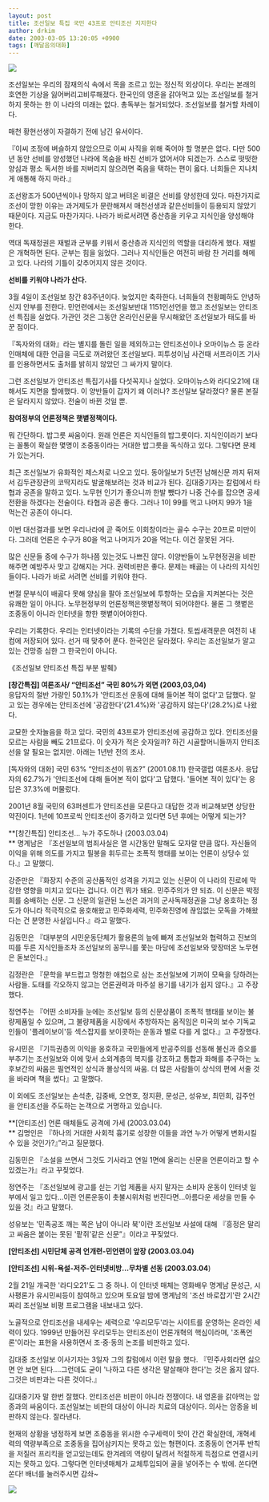 ```yaml
---
layout: post
title: 조선일보 특집 국민 43프로 안티조선 지지한다
author: drkim
date: 2003-03-05 13:20:05 +0900
tags: [깨달음의대화]
---
```

![](http://www.seoprise.com/jboard/data/img/binary/chosun2.jpg)

조선일보는 우리의 잠재의식 속에서 목을 조르고 있는 정신적 외상이다. 우리는 본래의 호연한 기상을 잃어버리고비루해졌다. 한국인의 영혼을 갉아먹고 있는 조선일보를 철거하지 못하는 한 이 나라의 미래는 없다. 총독부는 철거되었다. 조선일보를 철거할 차례이다. 

매천 황현선생이 자결하기 전에 남긴 유서이다. 

『이씨 조정에 벼슬하지 않았으므로 이씨 사직을 위해 죽어야 할 명분은 없다. 다만 500년 동안 선비를 양성했던 나라에 목숨을 바친 선비가 없어서야 되겠는가. 스스로 떳떳한 양심과 평소 독서한 바를 저버리지 않으려면 죽음을 택하는 편이 옳다. 너희들은 지나치게 애통해 하지 마라.』

조선왕조가 500년씩이나 망하지 않고 버텨온 비결은 선비를 양성한데 있다. 마찬가지로 조선이 망한 이유는 과거제도가 문란해져서 매천선생과 같은선비들이 등용되지 않았기 때문이다. 지금도 마찬가지다. 나라가 바로서려면 중산층을 키우고 지식인을 양성해야 한다. 

역대 독재정권은 재벌과 군부를 키워서 중산층과 지식인의 역할을 대리하게 했다. 재벌은 개혁하면 된다. 군부는 힘을 잃었다. 그러나 지식인들은 여전히 바람 찬 거리를 해메고 있다. 나라의 기틀이 갖추어지지 않은 것이다. 

**선비를 키워야 나라가 산다.**

3월 4일이 조선일보 창간 83주년이다. 늦었지만 축하한다. 너희들의 천황폐하도 안녕하신지 안부를 전한다. 민언련에서는 조선일보반대 1151인선언을 했고 조선일보는 안티조선 특집을 실었다. 가관인 것은 그동안 온라인신문을 무시해왔던 조선일보가 태도를 바꾼 점이다. 

『독자와의 대화』라는 별지를 돌린 일을 제외하고는 안티조선이나 오마이뉴스 등 온라인매체에 대한 언급을 극도로 꺼려왔던 조선일보다. 피투성이님 사건때 서프라이즈 기사를 인용하면서도 출처를 밝히지 않았던 그 싸가지 말이다. 

그런 조선일보가 안티조선 특집기사를 다섯꼭지나 실었다. 오마이뉴스와 라디오21에 대해서도 지면을 할애했다. 이 양반들이 갑자기 왜 이러나? 조선일보 달라졌다? 물론 본질은 달라지지 않았다. 전술이 바뀐 것일 뿐. 

**참여정부의 언론정책은 햇볕정책이다.**

뭐 간단하다. 밥그릇 싸움이다. 원래 언론은 지식인들의 밥그릇이다. 지식인이라기 보다는 꼴통이 확실한 몇명이 조중동이라는 거대한 밥그릇을 독식하고 있다. 그렇다면 문제가 있는거다.

최근 조선일보가 유화적인 제스처로 나오고 있다. 동아일보가 5년전 남해신문 까지 뒤져서 김두관장관의 코딱지라도 발굴해보려는 것과 비교가 된다. 김대중기자는 칼럼에서 타협과 공존을 말하고 있다. 노무현 인기가 좋으니까 한발 뺐다가 나중 건수를 잡으면 공세전환을 하겠다는 전술이다. 타협과 공존 좋다. 그러나 1이 99를 먹고 나머지 99가 1을 먹는건 공존이 아니다. 

이번 대선결과를 보면 우리나라에 곧 죽어도 이회창이라는 골수 수구는 20프로 미만이다. 그러데 언론은 수구가 80을 먹고 나머지가 20을 먹는다. 이건 잘못된 거다.

많은 신문들 중에 수구가 하나쯤 있는것도 나쁘진 않다. 이양반들이 노무현정권을 비판해주면 예방주사 맞고 강해지는 거다. 권력비판은 좋다. 문제는 배곯는 이 나라의 지식인들이다. 나라가 바로 서려면 선비를 키워야 한다. 

변절 문부식이 배곯다 못해 양심을 팔아 조선일보에 투항하는 모습을 지켜본다는 것은 유쾌한 일이 아니다. 노무현정부의 언론정책은햇볕정책이 되어야한다. 물론 그 햇볕은 조중동이 아니라 인터넷을 향한 햇볕이어야한다.


  우리는 기록한다. 우리는 인터넷이라는 기록의 수단을 가졌다. 토씹새격문은 여전히 내 컴에 저장되어 있다. 선거 때 맞추어 푼다. 한국인은 달라졌다. 우리는 조선일보가 알고 있는 건망증 심한 그 한국인이 아니다.



  《조선일보 안티조선 특집 부분 발췌》


**[창간특집] 여론조사/ “안티조선” 국민 80%가 외면 (2003,03,04)**  
응답자의 절반 가량인 50.1%가 '안티조선 운동에 대해 들어본 적이 없다'고 답했다. 알고 있는 경우에는 안티조선에 '공감한다'(21.4%)와 '공감하지 않는다'(28.2%)로 나왔다. 

교묘한 숫자놀음을 하고 있다. 국민의 43프로가 안티조선에 공감하고 있다. 안티조선을 모르는 사람을 빼도 21프로다. 이 숫자가 적은 숫자일까? 하긴 시골할머니들까지 안티조선을 알 필요는 없지만. 아래는 1년반 전의 조사.


  [독자와의 대화] 국민 63% “안티조선이 뭐죠?” (2001.08.11) 한국갤럽 여론조사. 응답자의 62.7%가 '안티조선에 대해 들어본 적이 없다'고 답했다. '들어본 적이 있다'는 응답은 37.3%에 머물렀다.



  
2001년 8월 국민의 63퍼센트가 안티조선을 모른다고 대답한 것과 비교해보면 상당한 약진이다. 1년에 10프로씩 안티조선이 증가하고 있다면 5년 후에는 어떻게 되는가? 
    
          


**[창간특집] 안티조선… 누가 주도하나 (2003.03.04)   
** 명계남은 『조선일보의 범죄사실은 열 시간동안 말해도 모자랄 만큼 많다. 자신들의 이익을 위해 의도를 가지고 필봉을 휘두르는 조폭적 행태를 보이는 언론이 상당수 있다.』고 말했디. 

강준만은 『화장지 수준의 공산품적인 성격을 가지고 있는 신문이 이 나라의 진로에 막강한 영향을 미치고 있다는 겁니다. 이건 뭐가 돼요. 민주주의가 안 되죠. 이 신문은 박정희를 숭배하는 신문. 그 신문의 일관된 노선은 과거의 군사독재정권을 그냥 옹호하는 정도가 아니라 적극적으로 옹호해왔고 민주화세력, 민주화진영에 끊임없는 모독을 가해왔다는 건 분명한 사실입니다.』라고 말했다. 

김동민은 『대부분의 시민운동단체가 활용론의 늪에 빠져 조선일보와 협력하고 진보의 띠를 두른 지식인들조차 조선일보의 꽁무니를 쫓는 마당에 조선일보와 맞장떠온 노무현은 돋보인다.』

김정란은 『문학을 부드럽고 멍청한 애첩으로 삼는 조선일보에 기꺼이 모욕을 당하려는 사람들. 도태를 각오하지 않고는 언론권력과 마주설 용기를 내기가 쉽지 않다.』고 주장했다. 

정연주는 『어떤 소비자들 눈에는 조선일보 등의 신문상품이 조폭적 행태를 보이는 불량제품일 수 있으며, 그 불량제품을 시장에서 추방하자는 움직임은 미국의 보수 기독교인들이 '플레이보이'등 섹스잡지를 보이콧하는 운동과 별로 다를 게 없다.』고 주장했다. 

유시민은 『기득권층의 이익을 옹호하고 국민들에게 반공주의를 선동해 불신과 증오를 부추기는 조선일보와 이에 맞서 소외계층의 복지를 강조하고 통합과 화해를 추구하는 노 후보간의 싸움은 필연적인 상식과 몰상식의 싸움. 더 많은 사람들이 상식의 편에 서줄 것을 바라며 책을 썼다』고 말했다. 

이 외에도 조선일보는 손석춘, 김중배, 오연호, 정지환, 문성근, 성유보, 최민희, 김주언을 안티조선을 주도하는 논객으로 거명하고 있습니다. 

**[안티조선] 언론 매체들도 공격에 가세 (2003.03.04)   
** 김명인은 『하나의 거대한 사회적 흉기로 성장한 이들을 과연 누가 어떻게 변화시킬 수 있을 것인가?』”라고 질문했다. 

김동민은 『소설을 쓰면서 그것도 기사라고 연일 1면에 올리는 신문을 언론이라고 할 수 있겠는가』라고 꾸짖었다. 

정연주는 『조선일보에 광고를 싣는 기업 제품을 사지 말자는 소비자 운동이 인터넷 일부에서 일고 있다…이런 언론운동이 촛불시위처럼 번진다면…아름다운 세상을 만들 수 있을 것』라고 말했다. 

성유보는 '민족공조 깨는 쪽은 남이 아니라 북'이란 조선일보 사설에 대해 『흥정은 말리고 싸움은 붙이는 못된 '팥쥐'같은 신문”』이라고 꾸짖었다. 

**[안티조선] 시민단체 공격 언개련-민언련이 앞장 (2003.03.04)** 

**[안티조선] 시위-욕설-저주-인터넷비방…무차별 선동 (2003.03.04**) 

2월 21일 개국한 '라디오21'도 그 중 하나. 이 인터넷 매체는 영화배우 명계남 문성근, 시사평론가 유시민씨등이 참여하고 있으며 토요일 밤에 명계남의 '조선 바로잡기'란 2시간짜리 조선일보 비평 프로그램을 내보내고 있다. 

노골적으로 안티조선을 내세우는 세력으로 '우리모두'라는 사이트를 운영하는 온라인 세력이 있다. 1999년 만들어진 우리모두는 안티조선이 언론개혁의 핵심이라며, '조폭언론'이라는 표현을 사용하면서 조·중·동의 논조를 비판하고 있다.

김대중 조선일보 이사기자는 3일자 그의 칼럼에서 이런 말을 했다. 『민주사회라면 싫으면 안 보면 된다.…그런데도 굳이 '나하고 다른 생각은 말살해야 한다'는 것은 옳지 않다. 그것은 비판과는 다른 것이다.』 

김대중기자 말 한번 잘했다. 안티조선은 비판이 아니라 전쟁이다. 내 영혼을 갉아먹는 암종과의 싸움이다. 조선일보는 비판의 대상이 아니라 치료의 대상이다. 의사는 암종을 비판하지 않는다. 잘라낸다. 

현재의 상황을 냉정하게 보면 조중동을 위시한 수구세력이 맛이 간건 확실한데, 개혁세력의 역량부족으로 조중동을 집어삼키지는 못하고 있는 형편이다. 조중동이 연거푸 반칙을 저질러 프리킥을 얻고있는데도 한겨레의 역량이 달려서 적절하게 득점으로 연결시키지는 못하고 있다. 그렇다면 인터넷매체가 교체투입되어 골을 넣어주는 수 밖에.  쏜다면 쏜다! 배너를 눌러주시면 감솨~ 

  
![](http://www.seoprise.com/technote/board/manwha/upimg/1046606980.gif)